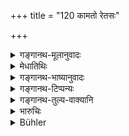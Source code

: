 +++
title = "120 कामतो रेतसः"

+++

<details><summary>गङ्गानथ-मूलानुवादः</summary>

Persons learned in the Veda and knowing the law declare that for the twice-born person keeping up his vows, the intentional emission of semen means a ‘transgression of the vow.’—(120)
</details>

<details><summary>मेधातिथिः</summary>

अवकीर्णिपदार्थनिरूपणम् । अतश् चोपात्तव्रतातिरिक्तविषय एवं विज्ञायते । **व्रतस्यास्ये**ति ब्रह्मचर्याश्रमस्थस्येति, स्मृत्यन्तरदर्शनाद् विज्ञेयम् । **रेतःसेकस्** त्व् अस्यैव विशेषतः प्रतिषिद्धो ऽन्तरेणापि स्त्रीसंप्रयोगम् । **कामतः सेके** विधिर् अयम् ॥ ११.१२० ॥
</details>

<details><summary>गङ्गानथ-भाष्यानुवादः</summary>

This verse supplies the explanation of the meaning of the term ‘*avakīṛṇīn*’ ‘immoral religious student’;—from which it is clear that the term ‘*vrata*’ here stands for something other than the penances mentioned in the present context

‘*Keeping up his vows*.’—On the strength of other Smṛti texts, this should be understood to mean ‘one who is in the state of the Religious Student’; as it is for such a one that emission of semen, even without sexual intercourse, has been specially forbidden.

The rule here laid down applies to the case, of *intentional* emission of semen.—(120)
</details>

<details><summary>गङ्गानथ-टिप्पन्यः</summary>

This verse is quoted in *Aparārka* (p. 1140), which explains that this ‘emission of the seed’ is meant to be ‘in a woman’;—and in
*Madanapārijāta* (p. 909.)
</details>

<details><summary>गङ्गानथ-तुल्य-वाक्यानि</summary>

**(verses 11.118-123)  
**

See Comparative notes for [Verse 11.118].
</details>

<details><summary>भारुचिः</summary>

एवं चाकामतो दिवा रात्रौ वा प्रच्युतेन्द्रियस्य लघुतरं प्रायश्चित्तं स्यात् । ततो ऽपि स्वप्न इति । तथा चोक्तं स्वप्ने रेतःसेके ब्रह्मचारिणः "पुनर् माम् इत्य् ऋचं जपेत्" इति ॥ ११.११९ ॥
</details>

<details><summary>Bühler</summary>

121	Those who know the Veda declare that a voluntary effusion of semen by a twice-born (youth) who fulfils the vow (of studentship constitutes) a breach of that vow.
</details>
